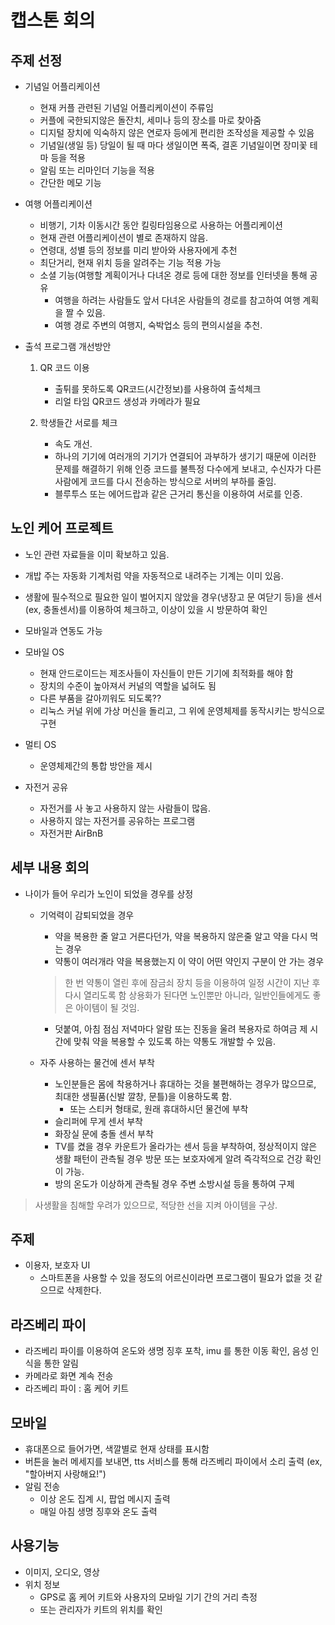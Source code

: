 # 캡스톤 회의


## 주제 선정


- 기념일 어플리케이션
  - 현재 커플 관련된 기념일 어플리케이션이 주류임
  - 커플에 국한되지않은 돌잔치, 세미나 등의 장소를 마로 찾아줌
  - 디지털 장치에 익숙하지 않은 연로자 등에게 편리한 조작성을 제공할 수 있음
  - 기념일(생일 등) 당일이 될 때 마다 생일이면 폭죽, 결혼 기념일이면 장미꽃 테마 등을 적용
  - 알림 또는 리마인더 기능을 적용
  - 간단한 메모 기능
  
- 여행 어플리케이션
  - 비행기, 기차 이동시간 동안 킬링타임용으로 사용하는 어플리케이션
  - 현재 관련 어플리케이션이 별로 존재하지 않음.
  - 연령대, 성별 등의 정보를 미리 받아와 사용자에게 추천
  - 최단거리, 현재 위치 등을 알려주는 기능 적용 가능
  - 소셜 기능(여행할 계획이거나 다녀온 경로 등에 대한 정보를 인터넷을 통해 공유
	- 여행을 하려는 사람들도 앞서 다녀온 사람들의 경로를 참고하여 여행 계획을 짤 수 있음.
	- 여행 경로 주변의 여행지, 숙박업소 등의 편의시설을 추천.


- 출석 프로그램 개선방안
  1. QR 코드 이용
	 - 출튀를 못하도록 QR코드(시간정보)를 사용하여 출석체크
	 - 리얼 타임 QR코드 생성과 카메라가 필요
	 
  2. 학생들간 서로를 체크
	 - 속도 개선.
	 - 하나의 기기에 여러개의 기기가 연결되어 과부하가 생기기 때문에 이러한 문제를 해결하기 위해 인증 코드를 불특정 다수에게 보내고, 수신자가 다른 사람에게 코드를 다시 전송하는 방식으로 서버의 부하를 줄임.
	 - 블루투스 또는 에어드랍과 같은 근거리 통신을 이용하여 서로를 인증.


## 노인 케어 프로젝트
  - 노인 관련 자료들을 이미 확보하고 있음.
  - 개밥 주는 자동화 기계처럼 약을 자동적으로 내려주는 기계는 이미 있음.
  - 생활에 필수적으로 필요한 일이 벌어지지 않았을 경우(냉장고 문 여닫기 등)을 센서(ex, 충돌센서)를 이용하여 체크하고, 이상이 있을 시 방문하여 확인
  - 모바일과 연동도 가능 

- 모바일 OS
  - 현재 안드로이드는 제조사들이 자신들이 만든 기기에 최적화를 해야 함
  - 장치의 수준이 높아져서 커널의 역할을 넓혀도 됨
  - 다른 부품을 갈아끼워도 되도록??
  - 리눅스 커널 위에 가상 머신을 돌리고, 그 위에 운영체제를 동작시키는 방식으로 구현
  
- 멀티 OS
  - 운영체제간의 통합 방안을 제시

  
  
- 자전거 공유
  - 자전거를 사 놓고 사용하지 않는 사람들이 많음.
  - 사용하지 않는 자전거를 공유하는 프로그램
  - 자전거판 AirBnB


## 세부 내용 회의
- 나이가 들어 우리가 노인이 되었을 경우를 상정
  - 기억력이 감퇴되었을 경우
	  - 약을 복용한 줄 알고 거른다던가, 약을 복용하지 않은줄 알고 약을 다시 먹는 경우
	  - 약통이 여러개라 약을 복용했는지 이 약이 어떤 약인지 구분이 안 가는 경우
	  > 한 번 약통이 열린 후에 잠금쇠 장치 등을 이용하여 일정 시간이 지난 후 다시 열리도록 함
	  > 상용화가 된다면 노인뿐만 아니라, 일반인들에게도 좋은 아이템이 될 것임.
	  - 덧붙여, 아침 점심 저녁마다 알람 또는 진동을 울려 복용자로 하여금 제 시간에 맞춰 약을 복용할 수 있도록 하는 약통도 개발할 수 있음.
	  
  - 자주 사용하는 물건에 센서 부착
	  - 노인분들은 몸에 착용하거나 휴대하는 것을 불편해하는 경우가 많으므로, 최대한 생필품(신발 깔창, 문틀)을 이용하도록 함.
		  - 또는 스티커 형태로, 원래 휴대하시던 물건에 부착
	  - 슬리퍼에 무게 센서 부착
	  - 화장실 문에 충돌 센서 부착
	  - TV를 켰을 경우 카운트가 올라가는 센서 등을 부착하여, 정상적이지 않은 생활 패턴이 관측될 경우 방문 또는 보호자에게 알려 즉각적으로 건강 확인이 가능.
	  - 방의 온도가 이상하게 관측될 경우 주변 소방시설 등을 통하여 구제
  
> 사생활을 침해할 우려가 있으므로, 적당한 선을 지켜 아이템을 구상.
  
## 주제
- 이용자, 보호자 UI
  - 스마트폰을 사용할 수 있을 정도의 어르신이라면 프로그램이 필요가 없을 것 같으므로 삭제한다.

## 라즈베리 파이
- 라즈베리 파이를 이용하여 온도와 생명 징후 포착, imu 를 통한 이동 확인, 음성 인식을 통한 알림
- 카메라로 화면 계속 전송
- 라즈베리 파이 : 홈 케어 키트


## 모바일 
- 휴대폰으로 들어가면, 색깔별로 현재 상태를 표시함
- 버튼을 눌러 메세지를 보내면, tts 서비스를 통해 라즈베리 파이에서 소리 출력 (ex, "할아버지 사랑해요!")
- 알림 전송
  - 이상 온도 집계 시, 팝업 메시지 출력
  - 매일 아침 생명 징후와 온도 출력


## 사용기능
- 이미지, 오디오, 영상
- 위치 정보
  - GPS로 홈 케어 키트와 사용자의 모바일 기기 간의 거리 측정
  - 또는 관리자가 키트의 위치를 확인



